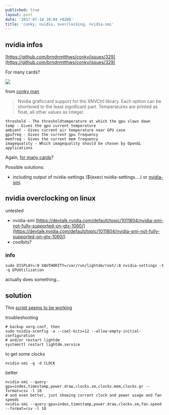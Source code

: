 ```yaml
---
published: true
layout: post
date: '2017-07-18 10:04 +0200'
title: 'conky, nvidia, overclocking, nvidia-smi'
---
```

## nvidia infos

[https://github.com/brndnmtthws/conky/issues/329](https://github.com/brndnmtthws/conky/issues/329)

For many cards?

![](https://images.nvidia.com/pascal/img/gtx1060/GeForce_GTX_1060_Front.png)

from [conky man](http://conky.sourceforge.net/variables.html)

> Nvidia graficcard support for the XNVCtrl library. Each option can be shortened to the least significant part. Temperatures are printed as float, all other values as integer.

    threshold - The thresholdtemperature at which the gpu slows down
    temp - Gives the gpu current temperature
    ambient - Gives current air temperature near GPU case
    gpufreq - Gives the current gpu frequency
    memfreq - Gives the current mem frequency
    imagequality - Which imagequality should be chosen by OpenGL applications

Again, [for many cards](https://forums.bunsenlabs.org/viewtopic.php?pid=56255#p56255)?

Possible solutions:  
- including output of nvidia-settings (${execi nvidia-settings....) or [nvidia-smi](http://developer.download.nvidia.com/compute/DCGM/docs/nvidia-smi-367.38.pdf).

## nvidia overclocking on linux

untested

- nvidia-smi [https://devtalk.nvidia.com/default/topic/1011804/nvidia-smi-not-fully-supported-on-gtx-1060/](https://devtalk.nvidia.com/default/topic/1011804/nvidia-smi-not-fully-supported-on-gtx-1060/)
- coolbits?

### info

    sudo DISPLAY=:0 XAUTHORITY=/var/run/lightdm/root/:0 nvidia-settings -t -q GPUUtilization

actually does something...

## solution

This [script seems to be working](https://github.com/brontosaurusrex/postbang/blob/master/misc/bin/overclock)

troubleshooting

    # backup xorg.conf, then
    sudo nvidia-xconfig -a --cool-bits=12 --allow-empty-initial-configuration
    # and/or restart lightdm
    systemctl restart lightdm.service
    
to get some clocks

    nvidia-smi -q -d CLOCK
    
better

    nvidia-smi --query-gpu=index,timestamp,power.draw,clocks.sm,clocks.mem,clocks.gr --format=csv -l 10
    # and even better, just showing current clock and power usage and fan speeds
    nvidia-smi --query-gpu=index,timestamp,power.draw,clocks.sm,fan.speed --format=csv -l 10
